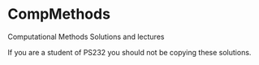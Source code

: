CompMethods
===========

Computational Methods Solutions and lectures

If you are a student of PS232 you should not be copying these solutions. 


